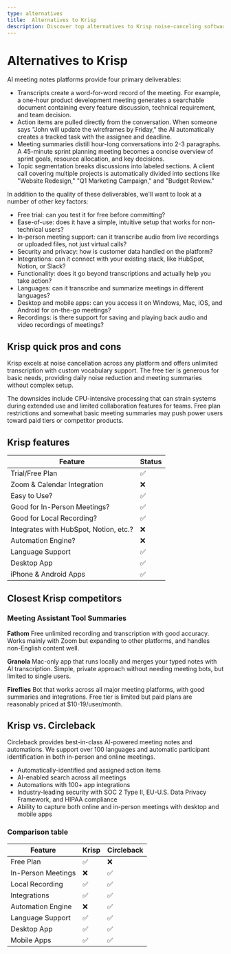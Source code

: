 ```yaml
---
type: alternatives
title:  Alternatives to Krisp  
description: Discover top alternatives to Krisp noise-canceling software and compare features with Circleback to find the best audio enhancement solution for your needs.
---
```


# Alternatives to Krisp    
AI meeting notes platforms provide four primary deliverables:  
  
* Transcripts create a word-for-word record of the meeting. For example, a one-hour product development meeting generates a searchable document containing every feature discussion, technical requirement, and team decision.  
* Action items are pulled directly from the conversation. When someone says "John will update the wireframes by Friday," the AI automatically creates a tracked task with the assignee and deadline.  
* Meeting summaries distill hour-long conversations into 2-3 paragraphs. A 45-minute sprint planning meeting becomes a concise overview of sprint goals, resource allocation, and key decisions.  
* Topic segmentation breaks discussions into labeled sections. A client call covering multiple projects is automatically divided into sections like "Website Redesign," "Q1 Marketing Campaign," and "Budget Review."  
  
In addition to the quality of these deliverables, we'll want to look at a number of other key factors:  
  
* Free trial: can you test it for free before committing?  
* Ease-of-use: does it have a simple, intuitive setup that works for non-technical users?  
* In-person meeting support: can it transcribe audio from live recordings or uploaded files, not just virtual calls?  
* Security and privacy: how is customer data handled on the platform?  
* Integrations: can it connect with your existing stack, like HubSpot, Notion, or Slack?  
* Functionality: does it go beyond transcriptions and actually help you take action?  
* Languages: can it transcribe and summarize meetings in different languages?  
* Desktop and mobile apps: can you access it on Windows, Mac, iOS, and Android for on-the-go meetings?  
* Recordings: is there support for saving and playing back audio and video recordings of meetings?    
## Krisp quick pros and cons    
Krisp excels at noise cancellation across any platform and offers unlimited transcription with custom vocabulary support. The free tier is generous for basic needs, providing daily noise reduction and meeting summaries without complex setup.

The downsides include CPU-intensive processing that can strain systems during extended use and limited collaboration features for teams. Free plan restrictions and somewhat basic meeting summaries may push power users toward paid tiers or competitor products.  
## Krisp features    
| Feature | Status |
|----------|---------|
| Trial/Free Plan | ✅ |
| Zoom & Calendar Integration | ❌ |
| Easy to Use? | ✅ |
| Good for In-Person Meetings? | ✅ |
| Good for Local Recording? | ✅ |
| Integrates with HubSpot, Notion, etc.? | ❌ |
| Automation Engine? | ❌ |
| Language Support | ✅ |
| Desktop App | ✅ |
| iPhone & Android Apps | ✅ |  
## Closest Krisp competitors    
### Meeting Assistant Tool Summaries

**Fathom**
Free unlimited recording and transcription with good accuracy. Works mainly with Zoom but expanding to other platforms, and handles non-English content well.

**Granola**
Mac-only app that runs locally and merges your typed notes with AI transcription. Simple, private approach without needing meeting bots, but limited to single users.

**Fireflies**
Bot that works across all major meeting platforms, with good summaries and integrations. Free tier is limited but paid plans are reasonably priced at $10-19/user/month.  
## Krisp vs. Circleback  
Circleback provides best-in-class AI-powered meeting notes and automations. We support over 100 languages and automatic participant identification in both in-person and online meetings.  
  
* Automatically-identified and assigned action items  
* AI-enabled search across all meetings  
* Automations with 100+ app integrations  
* Industry-leading security with SOC 2 Type II, EU-U.S. Data Privacy Framework, and HIPAA compliance  
* Ability to capture both online and in-person meetings with desktop and mobile apps    
### Comparison table  
| Feature | Krisp | Circleback |
|---------|--------|------------|
| Free Plan | ✅ | ❌ |
| In-Person Meetings | ❌ | ✅ |
| Local Recording | ✅ | ✅ |
| Integrations | ✅ | ✅ |
| Automation Engine | ❌ | ✅ |
| Language Support | ✅ | ✅ |
| Desktop App | ✅ | ✅ |
| Mobile Apps | ✅ | ✅ |